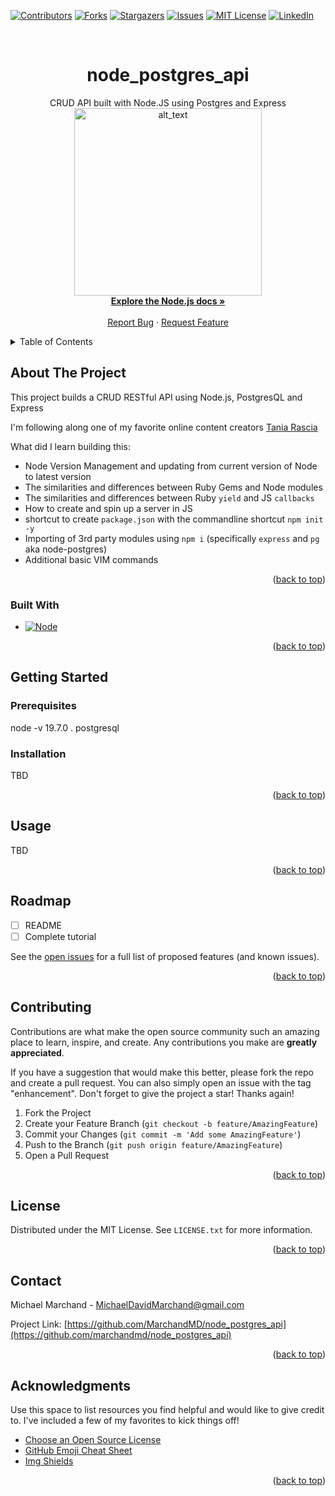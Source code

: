 <!-- Improved compatibility of back to top link: See: https://github.com/marchandmd/node_postgres_api/pull/73 -->

<a name="readme-top"></a>

<!--
*** Thanks for checking out the node_postgres_api. If you have a suggestion
*** that would make this better, please fork the repo and create a pull request
*** or simply open an issue with the tag "enhancement".
*** Don't forget to give the project a star!
*** Thanks again! Now go create something AMAZING! :D
-->

<!-- PROJECT SHIELDS -->
<!--
*** I'm using markdown "reference style" links for readability.
*** Reference links are enclosed in brackets [ ] instead of parentheses ( ).
*** See the bottom of this document for the declaration of the reference variables
*** for contributors-url, forks-url, etc. This is an optional, concise syntax you may use.
*** https://www.markdownguide.org/basic-syntax/#reference-style-links
-->

[![Contributors][contributors-shield]][contributors-url]
[![Forks][forks-shield]][forks-url]
[![Stargazers][stars-shield]][stars-url]
[![Issues][issues-shield]][issues-url]
[![MIT License][license-shield]][license-url]
[![LinkedIn][linkedin-shield]][linkedin-url]

<!-- PROJECT LOGO -->
<br />
<div align="center">

  <h1 align="center">node_postgres_api</h1>

  <p align="center">
 CRUD API built with Node.JS using Postgres and Express
    <br />
    <img src="app/assets/images/me_hockey.jpg" alt="alt_text" width="300">
    <br />
    <a href="https://nodejs.dev/en/"><strong>Explore the Node.js docs »</strong></a>
    <br />
    <br />
    <a href="https://github.com/marchandmd/node_postgres_api/issues">Report Bug</a>
    ·
    <a href="https://github.com/marchandmd/node_postgres_api/issues">Request Feature</a>
  </p>
</div>

<!-- TABLE OF CONTENTS -->
<details>
  <summary>Table of Contents</summary>
  <ol>
    <li>
      <a href="#about-the-project">About The Project</a>
      <ul>
        <li><a href="#built-with">Built With</a></li>
      </ul>
    </li>
    <li>
      <a href="#getting-started">Getting Started</a>
      <ul>
        <li><a href="#prerequisites">Prerequisites</a></li>
        <li><a href="#installation">Installation</a></li>
      </ul>
    </li>
    <li><a href="#usage">Usage</a></li>
    <li><a href="#roadmap">Roadmap</a></li>
    <li><a href="#contributing">Contributing</a></li>
    <li><a href="#license">License</a></li>
    <li><a href="#contact">Contact</a></li>
    <li><a href="#acknowledgments">Acknowledgments</a></li>
  </ol>
</details>

<!-- ABOUT THE PROJECT -->

## About The Project
This project builds a CRUD RESTful API using Node.js, PostgresQL and Express

I'm following along one of my favorite online content creators [Tania Rascia](https://blog.logrocket.com/crud-rest-api-node-js-express-postgresql/)

What did I learn building this:

- Node Version Management and updating from current version of Node to latest version
- The similarities and differences between Ruby Gems and Node modules
- The similarities and differences between Ruby `yield` and JS `callbacks`
- How to create and spin up a server in JS
- shortcut to create `package.json` with the commandline shortcut `npm init -y`
- Importing of 3rd party modules using `npm i` (specifically `express` and `pg` aka node-postgres)
- Additional basic VIM commands


<p align="right">(<a href="#readme-top">back to top</a>)</p>

### Built With

-   [![Node][node.com]][node-url]

<p align="right">(<a href="#readme-top">back to top</a>)</p>

<!-- GETTING STARTED -->

## Getting Started

### Prerequisites

node -v 19.7.0 .
postgresql

### Installation

TBD

<p align="right">(<a href="#readme-top">back to top</a>)</p>

<!-- USAGE EXAMPLES -->

## Usage

TBD

<p align="right">(<a href="#readme-top">back to top</a>)</p>

<!-- ROADMAP -->

## Roadmap

- [ ] README
- [ ] Complete tutorial

See the [open issues](https://github.com/marchandmd/node_postgres_api/issues) for a full list of proposed features (and known issues).

<p align="right">(<a href="#readme-top">back to top</a>)</p>

<!-- CONTRIBUTING -->

## Contributing

Contributions are what make the open source community such an amazing place to learn, inspire, and create. Any contributions you make are **greatly appreciated**.

If you have a suggestion that would make this better, please fork the repo and create a pull request. You can also simply open an issue with the tag "enhancement".
Don't forget to give the project a star! Thanks again!

1. Fork the Project
2. Create your Feature Branch (`git checkout -b feature/AmazingFeature`)
3. Commit your Changes (`git commit -m 'Add some AmazingFeature'`)
4. Push to the Branch (`git push origin feature/AmazingFeature`)
5. Open a Pull Request

<p align="right">(<a href="#readme-top">back to top</a>)</p>

<!-- LICENSE -->

## License

Distributed under the MIT License. See `LICENSE.txt` for more information.

<p align="right">(<a href="#readme-top">back to top</a>)</p>

<!-- CONTACT -->

## Contact

Michael Marchand - MichaelDavidMarchand@gmail.com

Project Link: [https://github.com/MarchandMD/node_postgres_api](https://github.com/marchandmd/node_postgres_api)

<p align="right">(<a href="#readme-top">back to top</a>)</p>

<!-- ACKNOWLEDGMENTS -->

## Acknowledgments

Use this space to list resources you find helpful and would like to give credit to. I've included a few of my favorites to kick things off!

-   [Choose an Open Source License](https://choosealicense.com)
-   [GitHub Emoji Cheat Sheet](https://www.webpagefx.com/tools/emoji-cheat-sheet)
-   [Img Shields](https://shields.io)

<p align="right">(<a href="#readme-top">back to top</a>)</p>

<!-- MARKDOWN LINKS & IMAGES -->
<!-- https://www.markdownguide.org/basic-syntax/#reference-style-links -->

[contributors-shield]: https://img.shields.io/github/contributors/marchandmd/node_postgres_api.svg?style=for-the-badge
[contributors-url]: https://github.com/marchandmd/node_postgres_api/graphs/contributors
[forks-shield]: https://img.shields.io/github/forks/marchandmd/node_postgres_api.svg?style=for-the-badge
[forks-url]: https://github.com/marchandmd/node_postgres_api/network/members
[stars-shield]: https://img.shields.io/github/stars/marchandmd/node_postgres_api.svg?style=for-the-badge
[stars-url]: https://github.com/marchandmd/node_postgres_api/stargazers
[issues-shield]: https://img.shields.io/github/issues/marchandmd/node_postgres_api.svg?style=for-the-badge
[issues-url]: https://github.com/marchandmd/node_postgres_api/issues
[license-shield]: https://img.shields.io/github/license/marchandmd/node_postgres_api.svg?style=for-the-badge
[license-url]: https://github.com/marchandmd/node_postgres_api/blob/master/LICENSE.txt
[linkedin-shield]: https://img.shields.io/badge/-LinkedIn-black.svg?style=for-the-badge&logo=linkedin&colorB=555
[linkedin-url]: https://linkedin.com/in/mmarchand1/
[product-screenshot]: images/screenshot.png
[bootstrap.com]: https://img.shields.io/badge/Bootstrap-563D7C?style=for-the-badge&logo=bootstrap&logoColor=white
[bootstrap-url]: https://getbootstrap.com
[ruby.com]: https://img.shields.io/badge/ruby-v2.7.4-red
[ruby-url]: https://ruby-doc.org/core-2.7.2/
[rspec.com]: https://img.shields.io/badge/rspec-v3.12-success
[rspec-url]: https://rspec.info/documentation/
[node.com]: https://img.shields.io/badge/Node.js-Node.js-green
[node-url]: https://nodejs.dev/en/